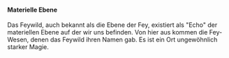 ---
---
#### Materielle Ebene

Das Feywild, auch bekannt als die Ebene der Fey, existiert als "Echo" der materiellen Ebene auf der wir uns befinden.
Von hier aus kommen die Fey-Wesen, denen das Feywild ihren Namen gab. Es ist ein Ort ungewöhnlich starker Magie.
